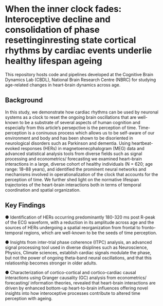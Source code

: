 # __When the inner clock fades: Interoceptive decline and consolidation of phase resettinginresting state cortical rhythms by cardiac events underlie healthy lifespan ageing__
This repository hosts code and pipelines developed at the Cognitive Brain Dynamics Lab (CBDL), National Brain Research Centre (NBRC) for studying age-related changes in heart-brain dynamics across age.

## __Background__
In this study, we demonstrate how cardiac rhythms can be used by neuronal systems as a clock to reset the ongoing brain
oscillations that are well-known to be a substrate of several aspects of human cognition and especially from this article’s
persepctive is the perception of time. Time-perception is a coninuous process which allows us to be self-aware of our
environment and body and has been shown to be disoriented in neurological disorders such as Parkinson and dementia.
Using heartbeat-evoked responses (HERs) in magnetoenecphalogram (MEG) data and advanced statistical analysis tools
from diverse fields such as signal processing and econometrics/ forecasting we examined heart–brain interactions in a large,
diverse cohort of healthy individuals (N = 620; age range: 18–88 years), and identified the prominent neural networks and
mechanisms involved in operationalization of the clock that accounts for the perception of time. We further shed light on
the normative lifespan trajectories of the heart-brain interactions both in terms of temporal coordination and spatial
organization.

## __Key Findings__
● Identification of HERs occurring predominantly 180-320 ms post R-peak of the ECG waveform, with a reduction in its amplitude 
across age and the sources of HERs undergoing a spatial reorganization from frontal to fronto-temporal regions, which are 
well-known to be the seeds of time perception.

● Insights from inter-trial phase coherence (ITPC) analysis, an advanced signal processing tool used in diverse
disiplines such as Neuroscience, Physics, Climate sciences, establish cardiac signals modulate the phase, but not
the power of ongoing theta-band neural oscillations, and that this relatiosnhip becomes stronger in older adults.

● Characterization of cortico-cortical and cortico-cardiac causal interactions using Granger causality (GC) analysis
from econometrics/ forecasting/ information theories, revealed that heart-brain interactions are driven by enhanced
bottom-up heart-to-brain influences offering novel insights into how interoceptive processes contribute to altered
time perception with ageing.
